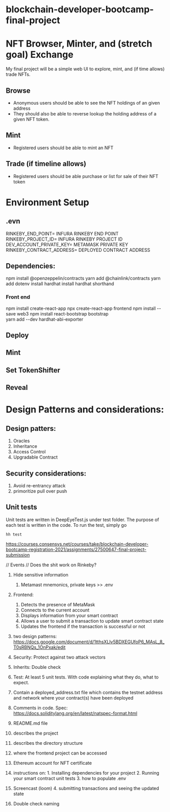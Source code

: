 # blockchain-developer-bootcamp-final-project
# NFT Browser, Minter, and (stretch goal) Exchange
My final project will be a simple web UI to explore, mint, and (if time allows) trade NFTs.
## Browse
- Anonymous users should be able to see the NFT holdings of an given address
- They should also be able to reverse lookup the holding address of a given NFT token.
## Mint
- Registered users should be able to mint an NFT
## Trade (if timeline allows)
- Registered users should be able purchase or list for sale of their NFT token


# Environment Setup

## .evn
RINKEBY_END_POINT= INFURA RINKEBY END POINT
RINKEBY_PROJECT_ID= INFURA RINKEBY PROJECT ID
DEV_ACCOUNT_PRIVATE_KEY= METAMASK PRIVATE KEY
RINKEBY_CONTRACT_ADDRESS= DEPLOYED CONTRACT ADDRESS
## Dependencies:
npm install @openzeppelin/contracts
yarn add @chainlink/contracts
yarn add dotenv
install hardhat
install hardhat shorthand

### Front end
npm install create-react-app
npx create-react-app frontend
npm install --save web3
npm install react-bootstrap bootstrap\
yarn add --dev hardhat-abi-exporter




## Deploy
## Mint
## Set TokenShifter
## Reveal

# Design Patterns and considerations:
## Design patters:
1. Oracles
2. Inheritance
3. Access Control
4. Upgradable Contract

## Security considerations:
1. Avoid re-entrancy attack
2. primoritize pull over push

## Unit tests
Unit tests are written in DeepEyeTest.js under test folder. The purpose of each test is written in the code. To run the test, simply go
```
hh test
```



<!-- TODO -->
https://courses.consensys.net/courses/take/blockchain-developer-bootcamp-registration-2021/assignments/27500647-final-project-submission



// Events
// Does the shit work on Rinkeby?

1. Hide sensitive information
    1.  Metamast mnemonics, private keys >> .env
2. Frontend:
   1.  Detects the presence of MetaMask
   2.  Connects to the current account
   3.  Displays information from your smart contract
   4.  Allows a user to submit a transaction to update smart contract state
   5.  Updates the frontend if the transaction is successful or not
3. two design patterns: https://docs.google.com/document/d/1tthsXLlv5BDXEGUfoP6_MAsL_8_T0sRBNQs_1OnPxak/edit
4. Security: Protect against two attack vectors
5. Inherits: Double check
6. Test: At least 5 unit tests. With code explaining what they do, what to expect.
7. Contain a deployed_address.txt file which contains the testnet address and network where your contract(s) have been deployed

8.  Comments in code. Spec: https://docs.soliditylang.org/en/latest/natspec-format.html
9.  README.md file
   1. describes the project
   2. describes the directory structure
   3. where the frontend project can be accessed
   4. Ethereum account for NFT certificate
   5.  instructions on:
      1. Installing dependencies for your project
      2. Running your smart contract unit tests
      3. how to populate .env
   6.  Screencast (loom)
      4. submitting transactions and seeing the updated state
10. Double check naming



